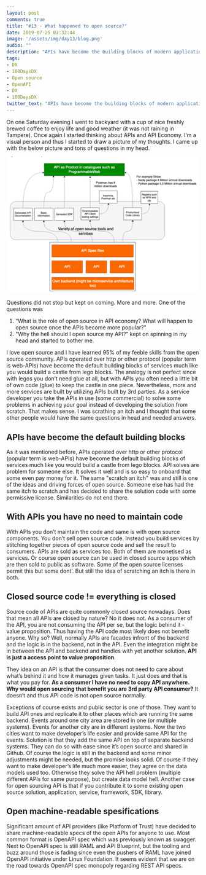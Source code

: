 ```yaml
---
layout: post
comments: true
title: "#13 - What happened to open source?"
date: 2019-07-25 03:32:44
image: '/assets/img/day13/blog.png'
audio: ""
description: "APIs have become the building blocks of modern application development."
tags:
- DX 
- 100DaysDX
- Open source
- OpenAPI
- DX
- 100DaysDX
twitter_text: "APIs have become the building blocks of modern application development."
---
```


On one Saturday evening I went to backyard with a cup of nice freshly brewed coffee to enjoy life and good weather (it was not raining in Tampere). Once again I started thinking about APIs and API Economy. I’m a visual person and thus I started to draw a picture of my thoughts. I came up with the below picture and tons of questions in my head. 

<img itemprop="image" src="/assets/img/day13/economy.png" alt="{{site.name}}">

Questions did not stop but kept on coming. More and more. One of the questions was 

1. “What is the role of open source in API economy? What will happen to open source once the APIs become more popular?" 
2. "Why the hell should I open source my API?” kept on spinning in my head and started to bother me. 

I love open source and I have learned 95% of my feeble skills from the open source community. APIs operated over http or other protocol (popular term is web-APIs) have become the default building blocks of services much like you would build a castle from lego blocks. The analogy is not perfect since with legos you don’t need glue at all, but with APIs you often need a little bit of own code (glue) to keep the castle in one piece. Nevertheless, more and more services are built by utilizing APIs built by 3rd parties. As a service developer you take the APIs in use (some commercial) to solve some problems in achieving your goal instead of developing the solution from scratch. That makes sense. I was scrathing an itch and I thought that some other people would have the same questions in head and needed answers. 

## APIs have become the default building blocks

As it was mentioned before, APIs operated over http or other protocol (popular term is web-APIs) have become the default building blocks of services much like you would build a castle from lego blocks. API solves are problem for someone else. It solves it well and is so easy to onboard that some even pay money for it. The same "scratch an itch" was and still is one of the ideas and driving forces of open source. Someone else has had the same itch to scratch and has decided to share the solution code with some permissive license. Similarities do not end there.

## With APIs you have no need to maintain code

With APIs you don’t maintain the code and same is with open source components. You don’t sell open source code. Instead you build services by stitching together pieces of open source code and sell the result to consumers. APIs are sold as services too. Both of them are monetised as services. Or course open source can be used in closed source apps which are then sold to public as software. Some of the open source licenses permit this but some dont’. But still the idea of scratching an itch is there in both. 

## Closed source code != everything is closed

Source code of APIs are quite commonly closed source nowadays. Does that mean all APIs are closed by nature? No it does not. As a consumer of the API, you are not consuming the API per se, but the logic behind it - value proposition. Thus having the API code most likely does not benefit anyone. Why so? Well, normally APIs are facades infront of the backend and the logic is in the backend, not in the API. Even the integration might be in between the API and backend and handles with yet another solution. **API is just a access point to value proposition**. 

They idea on an API is that the consumer does not need to care about what’s behind it and how it manages given tasks. It just does and that is what you pay for. **As a consumer I have no need to copy API anywhere. Why would open sourcing that benefit you are 3rd party API consumer?** It doesn’t and thus API code is not open source normally. 

Exceptions of course exists and public sector is one of those. They want to build API ones and replicate it to other places which are running the same backend. Events around one city area are stored in one (or multiple systems). Events for another city are in different systems. Now the two cities want to make developer’s life easier and provide same API for the events. Solution is that they add the same API on top of separate backend systems. They can do so with ease since it’s open source and shared in Github. Of course the logic is still in the backend and some minor adjustments might be needed, but the promise looks solid. Of course if they want to make developer’s life much more easier, they agree on the data models used too.  Otherwise they solve the API hell problem (multiple different APIs for same purpose), but create data model hell. Another case for open sourcing API is that if you contribute it to some existing open source solution, application, service, framework, SDK, library. 

## Open machine-readable spesifications

Significant amount of API providers (like Platform of Trust) have decided to share machine-readable specs of the open APIs for anyone to use. Most common format is OpenAPI spec which was previously known as swagger. Next to OpenAPI spec is still RAML and API Blueprint, but the tooling and buzz around those is fading since even the pushers of RAML have joined OpenAPI initiative under Linux Foundation. It seems evident that we are on the road towards OpenAPI spec monopoly regarding REST API specs.    


